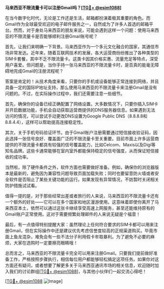 **马来西亚不限流量卡可以注册Gmail吗？[[TG💪+ @esim1088](https://t.me/s/esim1088)]**

在当今数字化时代，无论是工作还是生活，邮箱都扮演着极其重要的角色。而Gmail作为全球最受欢迎的电子邮件服务之一，自然成为了许多人首选的邮箱平台。然而，对于身处马来西亚的朋友来说，可能会遇到这样一个问题：使用马来西亚的不限流量卡是否能够顺利注册Gmail账号呢？

首先，让我们来明确一下背景。马来西亚作为一个多元文化融合的国家，其通信市场非常发达。近年来，随着互联网技术的发展，各大运营商纷纷推出了各种类型的SIM卡套餐，其中不乏不限流量卡。这类卡因其价格实惠、流量充足等特点，深受用户喜爱。但问题是，当你手持一张马来西亚的不限流量卡时，是否真的能毫无障碍地完成Gmail的注册流程呢？

答案是肯定的！从技术角度来看，只要你的手机或设备能够正常连接到网络，并且具备一定的国际IP地址支持，那么使用马来西亚的不限流量卡来注册Gmail是没有问题的。不过，在实际操作过程中，我们还需要注意一些细节。

首先，确保你的设备已经正确配置了网络设置。大多数情况下，只要你插入SIM卡并开启数据功能，手机会自动获取运营商提供的DNS服务器信息。如果遇到无法访问的情况，可以尝试手动更改DNS设置为Google Public DNS（8.8.8.8和8.8.4.4），这样可以帮助提高连接稳定性。

其次，关于手机号码验证环节。由于Gmail账户注册需要通过短信接收验证码，因此选择一张信号良好、覆盖面广泛的不限流量卡至关重要。目前市面上许多运营商提供的不限流量卡都具有较强的信号覆盖能力，比如Celcom、Maxis以及Digi等知名品牌。这些卡通常能够在室内室外都能保持稳定的信号强度，从而保证短信接收的成功率。

当然啦，除了硬件条件之外，软件方面也需要做好准备。例如，确保你的浏览器版本是最新的，避免因为兼容性问题导致页面加载失败；同时也要留意防火墙或者安全软件是否阻止了某些关键功能的运行。如果发现有异常情况，不妨暂时关闭相关防护措施试试看。

值得一提的是，对于那些经常出差或者旅行的人来说，马来西亚的不限流量卡还有一个额外的好处——它可以在多个国家和地区漫游使用。这意味着即使你离开了马来西亚本土，依然可以通过这张卡继续享受高速上网服务，甚至还能维持原有的Gmail账户正常使用。这对于需要频繁处理邮件的人来说无疑是个福音！

最后，有一点值得特别提醒大家：虽然理论上任何符合要求的SIM卡都可以用来注册Gmail，但在实际操作中还是建议优先考虑信誉度较高的正规渠道购买。毕竟市面上鱼龙混杂，难免会有一些不法分子利用假卡牟取暴利。为了避免不必要的麻烦，大家在选购时一定要擦亮眼睛哦！

总而言之，马来西亚的不限流量卡完全可以用来注册Gmail。只要我们提前做好准备工作，严格按照步骤执行，相信每位用户都能够轻松搞定这项任务。如果你对这方面还有疑问，或者想要了解更多关于马来西亚通讯市场的相关信息，欢迎随时加入我们的讨论群组[[TG💪+ @esim1088](https://t.me/s/esim1088)]，与其他小伙伴们一起交流心得吧！

[[TG💪+ @esim1088](https://t.me/s/esim1088) ![Image](https://i.postimg.cc/4NQfJmqS/Snipaste-2025-05-13-00-14-12.png)]